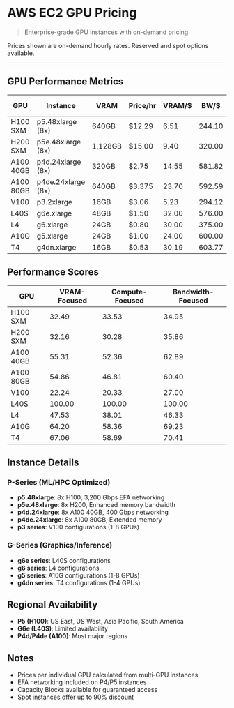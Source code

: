 # AWS EC2 GPU Pricing

> Enterprise-grade GPU instances with on-demand pricing.

Prices shown are on-demand hourly rates. Reserved and spot options available.

---

## GPU Performance Metrics

| GPU       | Instance           | VRAM    | Price/hr | VRAM/$ | BW/$   | FP16 TFLOPS/$ |
| --------- | ------------------ | ------- | -------- | ------ | ------ | ------------- |
| H100 SXM  | p5.48xlarge (8x)   | 640GB   | $12.29   | 6.51   | 244.10 | 80.47         |
| H200 SXM  | p5e.48xlarge (8x)  | 1,128GB | $15.00   | 9.40   | 320.00 | 65.93         |
| A100 40GB | p4d.24xlarge (8x)  | 320GB   | $2.75    | 14.55  | 581.82 | 113.45        |
| A100 80GB | p4de.24xlarge (8x) | 640GB   | $3.375   | 23.70  | 592.59 | 92.44         |
| V100      | p3.2xlarge         | 16GB    | $3.06    | 5.23   | 294.12 | 40.85         |
| L40S      | g6e.xlarge         | 48GB    | $1.50    | 32.00  | 576.00 | 241.33        |
| L4        | g6.xlarge          | 24GB    | $0.80    | 30.00  | 375.00 | 75.00         |
| A10G      | g5.xlarge          | 24GB    | $1.00    | 24.00  | 600.00 | 125.00        |
| T4        | g4dn.xlarge        | 16GB    | $0.53    | 30.19  | 603.77 | 122.64        |

## Performance Scores

| GPU       | VRAM-Focused | Compute-Focused | Bandwidth-Focused |
| --------- | ------------ | --------------- | ----------------- |
| H100 SXM  | 32.49        | 33.53           | 34.95             |
| H200 SXM  | 32.16        | 30.28           | 35.86             |
| A100 40GB | 55.31        | 52.36           | 62.89             |
| A100 80GB | 54.86        | 46.81           | 60.40             |
| V100      | 22.24        | 20.33           | 27.00             |
| L40S      | 100.00       | 100.00          | 100.00            |
| L4        | 47.53        | 38.01           | 46.33             |
| A10G      | 64.20        | 58.36           | 69.23             |
| T4        | 67.06        | 58.69           | 70.41             |

## Instance Details

### P-Series (ML/HPC Optimized)

- **p5.48xlarge**: 8x H100, 3,200 Gbps EFA networking
- **p5e.48xlarge**: 8x H200, Enhanced memory bandwidth
- **p4d.24xlarge**: 8x A100 40GB, 400 Gbps networking
- **p4de.24xlarge**: 8x A100 80GB, Extended memory
- **p3 series**: V100 configurations (1-8 GPUs)

### G-Series (Graphics/Inference)

- **g6e series**: L40S configurations
- **g6 series**: L4 configurations
- **g5 series**: A10G configurations (1-8 GPUs)
- **g4dn series**: T4 configurations (1-4 GPUs)

## Regional Availability

- **P5 (H100)**: US East, US West, Asia Pacific, South America
- **G6e (L40S)**: Limited availability
- **P4d/P4de (A100)**: Most major regions

## Notes

- Prices per individual GPU calculated from multi-GPU instances
- EFA networking included on P4/P5 instances
- Capacity Blocks available for guaranteed access
- Spot instances offer up to 90% discount
